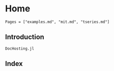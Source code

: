 # Home

```@contents
Pages = ["examples.md", "mit.md", "tseries.md"]

```

## Introduction

```@docs
DocHosting.jl
```

## Index

```@index
```